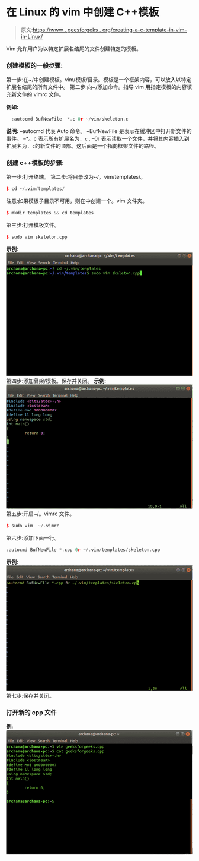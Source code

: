 # 在 Linux 的 vim 中创建 C++模板

> 原文:[https://www . geesforgeks . org/creating-a-c-template-in-vim-in-Linux/](https://www.geeksforgeeks.org/creating-a-c-template-in-vim-in-linux/)

Vim 允许用户为以特定扩展名结尾的文件创建特定的模板。

### 创建模板的一般步骤:

第一步:在~/中创建模板。vim/模板/目录。模板是一个框架内容，可以放入以特定扩展名结尾的所有文件中。
第二步:向~/添加命令。指导 vim 用指定模板的内容填充新文件的 vimrc 文件。

**例如:**

```cpp
  :autocmd BufNewFile  *.c 0r ~/vim/skeleton.c 

```

**说明:**
–autocmd 代表 Auto 命令。
–BufNewFile 是表示在缓冲区中打开新文件的事件。
–*。c 表示所有扩展名为` . c ` .
–0r 表示读取一个文件，并将其内容插入到扩展名为` . c `的新文件的顶部。这后面是一个指向框架文件的路径。

### 创建 c++模板的步骤:

第一步:打开终端。
第二步:将目录改为~/。vim/templates/。

```cpp
$ cd ~/.vim/templates/

```

注意:如果模板子目录不可用，则在中创建一个。vim 文件夹。

```cpp
$ mkdir templates && cd templates

```

第三步:打开模板文件。

```cpp
$ sudo vim skeleton.cpp

```

**示例:**
![](img/97323045be27ac98522d4504bdae3e16.png)
第四步:添加骨架/模板。保存并关闭。
**示例:**
![](img/0c12d971a2e03756985c8e963767c2aa.png)
第五步:开启~/。vimrc 文件。

```cpp
$ sudo vim  ~/.vimrc

```

第六步:添加下面一行。

```cpp
:autocmd BufNewFile *.cpp 0r ~/.vim/templates/skeleton.cpp

```

**示例:**
![](img/b1bd6783a349d254cca8366c51112996.png)
第七步:保存并关闭。

### 打开新的 cpp 文件

**例:**
![](img/e33484176e9e528a68eecb0ddec95db2.png)